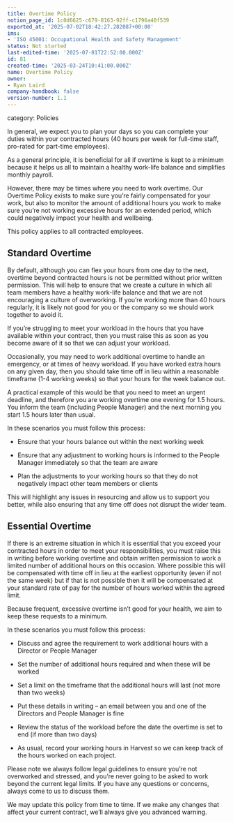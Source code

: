 ```yaml
---
title: Overtime Policy
notion_page_id: 1c0d6625-c679-8163-92ff-c1796a40f539
exported_at: '2025-07-02T18:42:27.282087+00:00'
ims:
- 'ISO 45001: Occupational Health and Safety Management'
status: Not started
last-edited-time: '2025-07-01T22:52:00.000Z'
id: 81
created-time: '2025-03-24T10:41:00.000Z'
name: Overtime Policy
owner:
- Ryan Laird
company-handbook: false
version-number: 1.1
---
```


category: Policies

In general, we expect you to plan your days so you can complete your duties within your contracted hours (40 hours per week for full-time staff, pro-rated for part-time employees).

As a general principle, it is beneficial for all if overtime is kept to a minimum because it helps us all to maintain a healthy work-life balance and simplifies monthly payroll.

However, there may be times where you need to work overtime. Our Overtime Policy exists to make sure you’re fairly compensated for your work, but also to monitor the amount of additional hours you work to make sure you’re not working excessive hours for an extended period, which could negatively impact your health and wellbeing.

This policy applies to all contracted employees.

## Standard Overtime

By default, although you can flex your hours from one day to the next, overtime beyond contracted hours is not be permitted without prior written permission. This will help to ensure that we create a culture in which all team members have a healthy work-life balance and that we are not encouraging a culture of overworking. If you’re working more than 40 hours regularly, it is likely not good for you or the company so we should work together to avoid it.

If you’re struggling to meet your workload in the hours that you have available within your contract, then you must raise this as soon as you become aware of it so that we can adjust your workload.

Occasionally, you may need to work additional overtime to handle an emergency, or at times of heavy workload. If you have worked extra hours on any given day, then you should take time off in lieu within a reasonable timeframe (1-4 working weeks) so that your hours for the week balance out.

A practical example of this would be that you need to meet an urgent deadline, and therefore you are working overtime one evening for 1.5 hours. You inform the team (including People Manager) and the next morning you start 1.5 hours later than usual.

In these scenarios you must follow this process:

- Ensure that your hours balance out within the next working week

- Ensure that any adjustment to working hours is informed to the People Manager immediately so that the team are aware

- Plan the adjustments to your working hours so that they do not negatively impact other team members or clients

This will highlight any issues in resourcing and allow us to support you better, while also ensuring that any time off does not disrupt the wider team.

## Essential Overtime

If there is an extreme situation in which it is essential that you exceed your contracted hours in order to meet your responsibilities, you must raise this in writing before working overtime and obtain written permission to work a limited number of additional hours on this occasion. Where possible this will be compensated with time off in lieu at the earliest opportunity (even if not the same week) but if that is not possible then it will be compensated at your standard rate of pay for the number of hours worked within the agreed limit.

Because frequent, excessive overtime isn’t good for your health, we aim to keep these requests to a minimum.

In these scenarios you must follow this process:

- Discuss and agree the requirement to work additional hours with a Director or People Manager

- Set the number of additional hours required and when these will be worked

- Set a limit on the timeframe that the additional hours will last (not more than two weeks)

- Put these details in writing – an email between you and one of the Directors and People Manager is fine

- Review the status of the workload before the date the overtime is set to end (if more than two days)

- As usual, record your working hours in Harvest so we can keep track of the hours worked on each project.

Please note we always follow legal guidelines to ensure you’re not overworked and stressed, and you’re never going to be asked to work beyond the current legal limits. If you have any questions or concerns, always come to us to discuss them.

We may update this policy from time to time. If we make any changes that affect your current contract, we’ll always give you advanced warning.